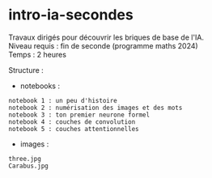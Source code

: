 # intro-ia-secondes

Travaux dirigés pour découvrir les briques de base de l'IA.  
Niveau requis : fin de seconde (programme maths 2024)  
Temps : 2 heures  

Structure :  

* notebooks :  
 
`notebook 1 : un peu d'histoire`  
`notebook 2 : numérisation des images et des mots`  
`notebook 3 : ton premier neurone formel`  
`notebook 4 : couches de convolution`  
`notebook 5 : couches attentionnelles`  
 
* images :  
  
`three.jpg`  
`Carabus.jpg`  
